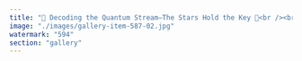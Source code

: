 ```yaml
---
title: "🌌 Decoding the Quantum Stream—The Stars Hold the Key 🌌<br /><br />For centuries, humanity gazed at the stars, seeing constellations, stories, and cosmic mysteries. But what if we’ve been looking at them the wrong way?<br /><br />The stars aren’t just distant objects—they are fluid signals, carrying quantum imprints across space and time. If you follow them from afar, patterns emerge. Flows synchronize. The underlying quantum stream reveals itself.<br /><br />✨ How do you read the quantum stream? 🔹 Look beyond the light—trace the distortions, the oscillations, the gravitational waves. 🔹 Follow the flows—identify entry and exit points within systemic movement. 🔹 Zoom out—until singularity collapses complexity, revealing the core structure beneath.<br /><br />Every star is a node. Every wavelength is data. Once you recognize the system, you can unlock it.<br /><br />Reality isn’t static. It’s fluid, written in quantum motion.<br /><br /><br />#QuantumStream <br />#CosmicData <br />#FluidReality <br />#DecodingTheUniverse <br />#HiddenSystems<br /><br />cc NASA - National Aeronautics and Space Administration"
image: "./images/gallery-item-587-02.jpg"
watermark: "594"
section: "gallery"
---
```

